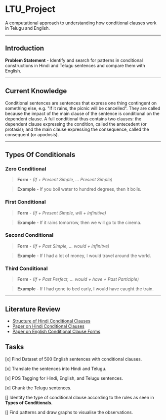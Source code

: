 # LTU_Project
A computational approach to understanding how conditional clauses work in Telugu and English.  
***

## Introduction
**Problem Statement** - Identify and search for patterns in conditional constructions in Hindi and Telugu sentences and compare them with English.
***

## Current Knowledge
Conditional sentences are sentences that express one thing contingent on something else, e.g. "If it rains, the picnic will be cancelled". They are called because the impact of the main clause of the sentence is conditional on the dependent clause. A full conditional thus contains two clauses: the dependent clause expressing the condition, called the antecedent (or protasis); and the main clause expressing the consequence, called the consequent (or apodosis).
***

## Types Of Conditionals

### Zero Conditional
> **Form** - _(If + Present Simple, ... Present Simple)_

> **Example** - If you boil water to hundred degrees, then it boils.

### First Conditional
> **Form** - _(If + Present Simple, will + Infinitive)_

> **Example** - If it rains tomorrow, then we will go to the cinema.

### Second Conditional
> **Form** - _(If + Past Simple, ... would + Infinitve)_

> **Example** - If I had a lot of money, I would travel around the world.

### Third Conditional
> **Form** - _(If + Past Perfect, ... would + have + Past Participle)_

> **Example** - If I had gone to bed early, I would have caught the train.
***

## Literature Review

- [Structure of Hindi Conditional Clauses](https://hindilanguage.info/hindi-grammar/conditional-sentences/)
- [Paper on Hindi Conditional Clauses](https://hal.archives-ouvertes.fr/hal-01377532/file/Sharma-conditionals-hal.pdf)
- [Paper on English Conditional Clause Forms](https://www.sciencedirect.com/science/article/pii/0024384188900629)

## Tasks

[x] Find Dataset of 500 English sentences with conditional clauses.

[x] Translate the sentences into Hindi and Telugu.

[x] POS Tagging for Hindi, English, and Telugu sentences.

[x] Chunk the Telugu sentences.

[] Identity the type of conditional clause according to the rules as seen 
in **Types of Conditionals**.

[] Find patterns and draw graphs to visualise the observations.


